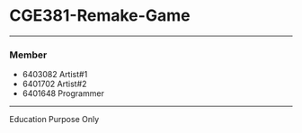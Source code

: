 # CGE381-Remake-Game
---
### Member
- 6403082 Artist#1
- 6401702 Artist#2
- 6401648 Programmer
---
Education Purpose Only
